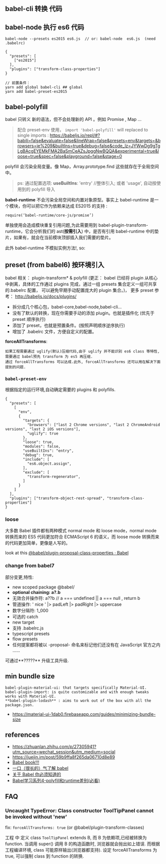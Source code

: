 ## babel-cli 转换 代码


## babel-node  执行 es6 代码

```
babel-node --presets es2015 es6.js  // or: babel-node  es6.js  (need  .babelrc)

{
  "presets": [
	["es2015"]
  ],
  "plugins": ["transform-class-properties"]
}

// 前置条件：
yarn add global babel-cli ## global
yarn add babel-preset-es2015

```


## babel-polyfill


babel 只转义 新的语法，但不会处理新的 API 。例如 Promise , Map ...

> 配合 preset-env 使用， `import 'babel-polyfill'` will  replaced to single imports :
https://babeljs.io/repl/#?babili=false&evaluate=false&lineWrap=false&presets=env&targets=&browsers=ie%209&builtIns=true&debug=false&code_lz=JYWwDg9gTgLgBAcgEYEMkFMA2BaSmCeAZsJpggNwBQQA&experimental=true&loose=true&spec=false&playground=false&stage=0

polyfill 会污染全局变量。像 Map，Array.prototype.find 这些就存在于全局空间中。

> ps: 通过配置选项: **useBuiltIns**: 'entry' //整体引入; 或者 'usage', 自动按使用到的 polyfill 导入

**babel-runtime** 不会污染全局空间和内置对象原型。事实上 babel-runtime 是一个模块，你可以把它作为依赖来达成 ES2015 的支持 :

`require(‘babel-runtime/core-js/promise’)`


单独使用会造成模块重复引用问题,为此需要用到  babel-plugin-transform-runtime，它会分析我们的 ast(**按需引入**) 中，是否有引用 babel-runtime 中的垫片，如果有，就会在当前模块顶部插入我们需要的垫片。

此外 babel-runtime 不模拟实例方法!, so:

## preset (from babel6) **按环境引入**

babel 相关： plugin-transform*  & polyfill
(更正： babel 已经将 plugin 从核心中剥离，具体的工作通过 plugins 完成，通过一组 presets 集合定义一组可共享的.babelrc 配置， 可以避免早期手动配置庞大的 plugin 集合。)， 更多 preset 参考： http://babeljs.io/docs/plugins/

* 拆分成几个核心包，babel-core,babel-node,babel-cli...
* 没有了默认的转换，现在你需要手动的添加 plugin。也就是插件化 (优先于 preset 顺序执行)
* 添加了 preset，也就是预置条件。(按照声明顺序逆序执行)
* 增加了 .babelrc 文件，方便自定义的配置。


**forceAllTransforms**:

    如果工程需要通过 uglify(默认)压缩代码,由于 uglify 并不能识别 es6 class 等特性, 需要通过 babel预先 transform 为 es5 再压缩.
    通过 forceAllTransforms 可以达成.此外, forceAllTransforms 还可以用在解决下面提到的问题.

### `babel-preset-env`

根据指定的运行环境,自动确定需要的 plugins 和 polyfills.

```
{
  "presets": [
    [
      "env",
      {
        "targets": {
          "browsers": ["last 2 Chrome versions", "last 2 ChromeAndroid versions", "last 2 iOS versions"],
          "uglify": true
        },
        "loose": true,
        "modules": false,
        "useBuiltIns": "entry",
        "debug": true,
        "include": [
          "es6.object.assign",
        ],
        "exclude": [
          "transform-regenerator",
        ]
      }
    ]
  ],
  "plugins": ["transform-object-rest-spread", "transform-class-properties"]
}
```


### loose

大多数 Babel 插件都有两种模式 normal mode 和 loose mode，normal mode 转换而来的 ES5 代码更加符合 ECMAScript 6 的语义，而 loose mode 转换而来的代码更加简单，更像是人写的。

look at this [@babel/plugin-proposal-class-properties · Babel](https://babeljs.io/docs/en/babel-plugin-proposal-class-properties)



### change from  babel7

部分变更,特性:

- new scoped package @babel/
- **optional chaining: a?.b**
- 无效合并操作符: a??b // a === undefined || a === null , return b
- 管道操作: ' nice ' |> padLeft |> padRight |> uppercase
- 数字分隔符:  1_000
- 可选的 catch
- new target
- 支持 .babelrc.js
- typescript presets
- flow presets
- 任何提案都将被以 -proposal- 命名来标记他们还没有在 JavaScript 官方之内
......

可通过**?????** 升级工具升级.









## min bundle size

```
babel-plugin-material-ui: that targets specifically Material-UI.
babel-plugin-import: is quite customizable and with enough tweaks works with Material-UI.
**babel-plugin-lodash** : aims to work out of the box with all the package.json.
```

- https://material-ui-1dab0.firebaseapp.com/guides/minimizing-bundle-size

## references

- https://zhuanlan.zhihu.com/p/27305941?utm_source=wechat_session&utm_medium=social
- https://juejin.im/post/59b9ffa8f265da06710d8e89
- [Babel book!!!](https://github.com/jamiebuilds/babel-handbook/blob/master/translations/zh-Hans/README.md)
- [一口（很长的）气了解 babel](https://zhuanlan.zhihu.com/p/43249121)
- [关于 Babel 你必须知道的](https://mp.weixin.qq.com/s/1OyBkl5NnFO1q86L7GjQwg)
- [Babel学习系列4-polyfill和runtime差别(必看)](https://zhuanlan.zhihu.com/p/58624930)

## FAQ

### Uncaught TypeError: Class constructor ToolTipPanel cannot be invoked without 'new'

fix: `forceAllTransforms: true`  (or @babel/plugin-transform-classes)

工程 中 定义  class `ToolTipPanel` extends B, 而 B 为依赖项,已经被转换为 function. 当调用 super() 调用 B 的构造函数时, 浏览器就会抛出如上错误.
而根据工程编译环境, class 可能原样输出(浏览器都支持). 设定 forceAllTransforms 为 true, 可以强制 class 到 function 的转换.